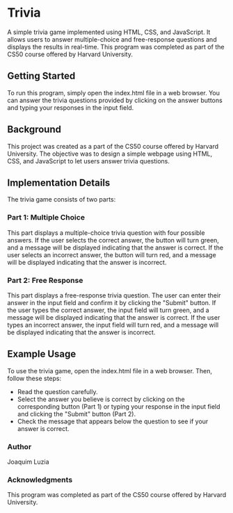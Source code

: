 # Trivia
A simple trivia game implemented using HTML, CSS, and JavaScript. It allows users to answer multiple-choice and free-response questions and displays the results in real-time. This program was completed as part of the CS50 course offered by Harvard University.

## Getting Started
To run this program, simply open the index.html file in a web browser. You can answer the trivia questions provided by clicking on the answer buttons and typing your responses in the input field.

## Background
This project was created as a part of the CS50 course offered by Harvard University. The objective was to design a simple webpage using HTML, CSS, and JavaScript to let users answer trivia questions.

## Implementation Details
The trivia game consists of two parts:

### Part 1: Multiple Choice
This part displays a multiple-choice trivia question with four possible answers. If the user selects the correct answer, the button will turn green, and a message will be displayed indicating that the answer is correct. If the user selects an incorrect answer, the button will turn red, and a message will be displayed indicating that the answer is incorrect.

### Part 2: Free Response
This part displays a free-response trivia question. The user can enter their answer in the input field and confirm it by clicking the "Submit" button. If the user types the correct answer, the input field will turn green, and a message will be displayed indicating that the answer is correct. If the user types an incorrect answer, the input field will turn red, and a message will be displayed indicating that the answer is incorrect.

## Example Usage
To use the trivia game, open the index.html file in a web browser. Then, follow these steps:

- Read the question carefully.
- Select the answer you believe is correct by clicking on the corresponding button (Part 1) or typing your response in the input field and clicking the "Submit" button (Part 2).
- Check the message that appears below the question to see if your answer is correct.


### Author
Joaquim Luzia

### Acknowledgments
This program was completed as part of the CS50 course offered by Harvard University.

